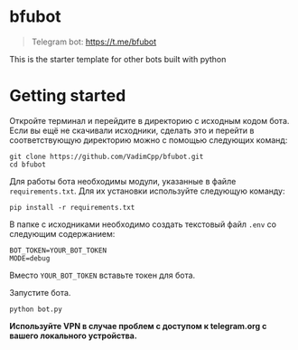 # bfubot

> Telegram bot: https://t.me/bfubot

This is the starter template for other bots built with python

# Getting started

Откройте терминал и перейдите в директорию с исходным кодом бота. Если вы ещё не скачивали исходники, сделать это и перейти в соответствующую директорию можно с помощью следующих команд:
```
git clone https://github.com/VadimCpp/bfubot.git
cd bfubot
```

Для работы бота необходимы модули, указанные в файле `requirements.txt`. Для их установки используйте следующую команду:
```
pip install -r requirements.txt
```

В папке с исходниками необходимо создать текстовый файл `.env` со следующим содержанием:
```
BOT_TOKEN=YOUR_BOT_TOKEN
MODE=debug
```
Вместо `YOUR_BOT_TOKEN` вставьте токен для бота.

Запустите бота.
```
python bot.py
```

**Используйте VPN в случае проблем с доступом к telegram.org с вашего локального устройства.**